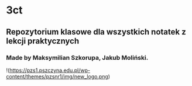 # 3ct

## Repozytorium klasowe dla wszystkich notatek z lekcji praktycznych

### Made by Maksymilian Szkorupa, Jakub Moliński.

!(https://pzs1.pszczyna.edu.pl/wp-content/themes/pzsnr1/img/new_logo.png)
